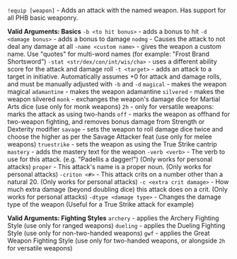 `!equip [weapon]` - Adds an attack with the named weapon. Has support for all PHB basic weaponry.

__**Valid Arguments: Basics**__
`-b <to hit bonus>` - adds a bonus to hit
`-d <damage bonus>` - adds a bonus to damage
`nodmg` - Causes the attack to not deal any damage at all
`-name <custom name>` - gives the weapon a custom name. Use \"quotes\" for multi-word names (for example: \"Frost Brand Shortsword\")
`-stat <str/dex/con/int/wis/cha>` - uses a different ability score for the attack and damage roll
`-t <target>` - adds an attack to a target in initiative. Automatically assumes +0 for attack and damage rolls, and must be manually adjusted with `-b` and `-d`
`magical` - makes the weapon magical
`adamantine` - makes the weapon adamantine
`silvered` - makes the weapon silvered
`monk` - exchanges the weapon's damage dice for Martial Arts dice (use only for monk weapons)
`2h` - only for versatile weapons: marks the attack as using two-hands
`off` - marks the weapon as offhand for two-weapon fighting, and removes bonus damage from Strength or Dexterity modifier
`savage` - sets the weapon to roll damage dice twice and choose the higher as per the Savage Attacker feat (use only for melee weapons)
`truestrike` - sets the weapon as using the True Strike cantrip
`mastery` - adds the mastery text for the weapon
`-verb <verb>` - The verb to use for this attack. (e.g. \"Padellis <verb> a dagger!\") (Only works for personal attacks)
`proper` - This attack's name is a proper noun. (Only works for personal attacks)
`-criton <#>` - This attack crits on a number other than a natural 20. (Only works for personal attacks)
`-c <extra crit damage>` - How much extra damage (beyond doubling dice) this attack does on a crit. (Only works for personal attacks)
`-dtype <damage type>` - Changes the damage type of the weapon (Useful for a True Strike attack for example)

__**Valid Arguments: Fighting Styles**__
`archery` - applies the Archery Fighting Style (use only for ranged weapons)
`dueling` - applies the Dueling Fighting Style (use only for non-two-handed weapons)
`gwf` - applies the Great Weapon Fighting Style (use only for two-handed weapons, or alongside `2h` for versatile weapons)
